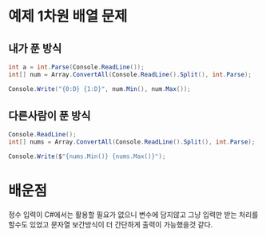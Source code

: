 # 예제 1차원 배열 문제

## 내가 푼 방식
``` cs
int a = int.Parse(Console.ReadLine());
int[] num = Array.ConvertAll(Console.ReadLine().Split(), int.Parse);

Console.Write("{0:D} {1:D}", num.Min(), num.Max());
```

## 다른사람이 푼 방식
``` cs
Console.ReadLine();
int[] nums = Array.ConvertAll(Console.ReadLine().Split(), int.Parse);

Console.Write($"{nums.Min()} {nums.Max()}");
```

# 배운점
정수 입력이 C#에서는 활용할 필요가 없으니 변수에 담지않고 그냥 입력만 받는 처리를 할수도 있었고 문자열 보간방식이 더 간단하게 출력이 가능했을것 같다.


